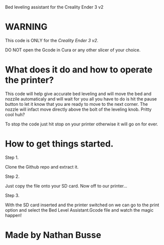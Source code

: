 
Bed leveling assistant for the Creality Ender 3 v2

# WARNING 
This code is ONLY for the *Creality Ender 3 v2*.


DO NOT open the Gcode in Cura or any other slicer of your choice.

# What does it do and how to operate the printer?

This code will help give accurate bed leveling and will move the bed and nozzile automaticaly and will wait for you all you have to do is hit the pause button to let it know that you are ready to move to the next corner. The nozzle will infact move directly above the bolt of the leveling knob. Pritty cool huh? 

To stop the code just hit stop on your printer otherwise it will go on for ever.
# How to get things started.

Step 1.

Clone the Github repo and extract it.

Step 2.

Just copy the file onto your SD card. Now off to our printer...

Step 3.

With the SD card inserted and the printer switched on we can go to the print option and select the Bed Level Assistant.Gcode file and watch the magic happen!

# Made by Nathan Busse
